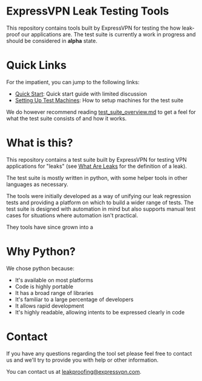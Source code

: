 # ExpressVPN Leak Testing Tools

This repository contains tools built by ExpressVPN for testing the how leak-proof our applications
are. The test suite is currently a work in progress and should be considered in **alpha** state.

# Quick Links

For the impatient, you can jump to the following links:

* [Quick Start](docs/quick_start.md): Quick start guide with limited discussion
* [Setting Up Test Machines](docs/setting_up_test_machines.md): How to setup machines for the
  test suite

We do however recommend reading [test_suite_overview.md](docs/test_suite_overview.md) to get a feel
for what the test suite consists of and how it works.

# What is this?

This repository contains a test suite built by ExpressVPN for testing VPN applications for "leaks"
(see [What Are Leaks](docs/what_are_leaks.md) for the definition of a leak).

The test suite is mostly written in python, with some helper tools in other languages as necessary.

The tools were initially developed as a way of unifying our leak regression tests and providing a
platform on which to build a wider range of tests. The test suite is designed with automation in
mind but also supports manual test cases for situations where automation isn't practical.

They tools have since grown into a

# Why Python?

We chose python because:

* It's available on most platforms
* Code is highly portable
* It has a broad range of libraries
* It's familiar to a large percentage of developers
* It allows rapid development
* It's highly readable, allowing intents to be expressed clearly in code

# Contact

If you have any questions regarding the tool set please feel free to contact us and we'll try to
provide you with help or other information.

You can contact us at leakproofing@expressvpn.com.
